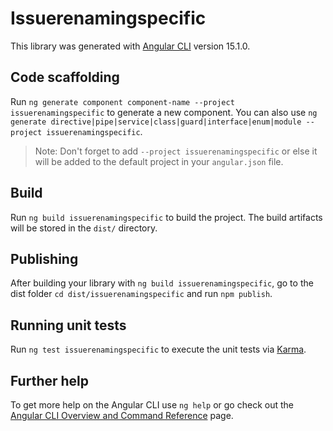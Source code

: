 # Issuerenamingspecific

This library was generated with [Angular CLI](https://github.com/angular/angular-cli) version 15.1.0.

## Code scaffolding

Run `ng generate component component-name --project issuerenamingspecific` to generate a new component. You can also use `ng generate directive|pipe|service|class|guard|interface|enum|module --project issuerenamingspecific`.
> Note: Don't forget to add `--project issuerenamingspecific` or else it will be added to the default project in your `angular.json` file. 

## Build

Run `ng build issuerenamingspecific` to build the project. The build artifacts will be stored in the `dist/` directory.

## Publishing

After building your library with `ng build issuerenamingspecific`, go to the dist folder `cd dist/issuerenamingspecific` and run `npm publish`.

## Running unit tests

Run `ng test issuerenamingspecific` to execute the unit tests via [Karma](https://karma-runner.github.io).

## Further help

To get more help on the Angular CLI use `ng help` or go check out the [Angular CLI Overview and Command Reference](https://angular.io/cli) page.
